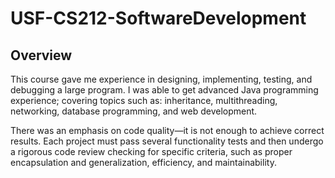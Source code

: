 # USF-CS212-SoftwareDevelopment

## Overview
This course gave me experience in designing, implementing, testing, and debugging a large program. I was able to get advanced Java programming experience; covering topics such as: inheritance, multithreading, networking, database programming, and web development.

There was an emphasis on code quality—it is not enough to achieve correct results. Each project must pass several functionality tests and then undergo a rigorous code review checking for specific criteria, such as proper encapsulation and generalization, efficiency, and maintainability.
